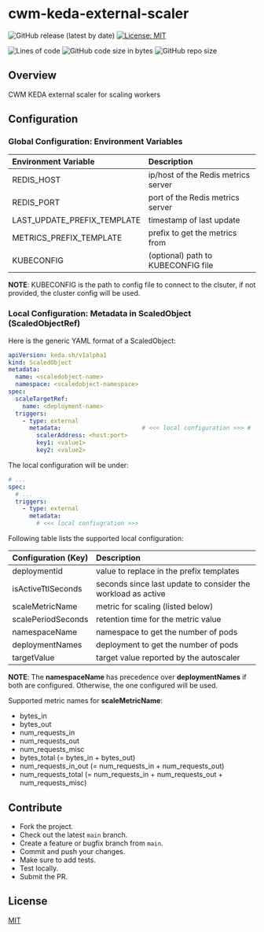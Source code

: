 # cwm-keda-external-scaler

![GitHub release (latest by date)](https://img.shields.io/github/v/release/iamAzeem/cwm-keda-external-scaler)
[![License: MIT](https://img.shields.io/badge/license-MIT-blue.svg)](https://github.com/iamAzeem/cwm-keda-external-scaler/blob/main/LICENSE)

![Lines of code](https://img.shields.io/tokei/lines/github/iamAzeem/cwm-keda-external-scaler?label=LOC)
![GitHub code size in bytes](https://img.shields.io/github/languages/code-size/iamAzeem/cwm-keda-external-scaler)
![GitHub repo size](https://img.shields.io/github/repo-size/iamAzeem/cwm-keda-external-scaler)

## Overview

CWM KEDA external scaler for scaling workers

## Configuration

### Global Configuration: Environment Variables

| Environment Variable          | Description                           |
|:------------------------------|:--------------------------------------|
| REDIS_HOST                    | ip/host of the Redis metrics server   |
| REDIS_PORT                    | port of the Redis metrics server      |
| LAST_UPDATE_PREFIX_TEMPLATE   | timestamp of last update              |
| METRICS_PREFIX_TEMPLATE       | prefix to get the metrics from        |
| KUBECONFIG                    | (optional) path to KUBECONFIG file    |

**NOTE**: KUBECONFIG is the path to config file to connect to the clsuter, if
not provided, the cluster config will be used.

### Local Configuration: Metadata in ScaledObject (ScaledObjectRef)

Here is the generic YAML format of a ScaledObject:

```yaml
apiVersion: keda.sh/v1alpha1
kind: ScaledObject
metadata:
  name: <scaledobject-name>
  namespace: <scaledobject-namespace>
spec:
  scaleTargetRef:
    name: <deployment-name>
  triggers:
    - type: external
      metadata:                       # <<< local configuration >>> #
        scalerAddress: <host:port>
        key1: <value1>
        key2: <value2>
```

The local configuration will be under:

```yaml
# ...
spec:
  # ...
  triggers:
    - type: external
      metadata:
        # <<< local confiugration >>>
```

Following table lists the supported local configuration:

| Configuration (Key)           | Description                           |
|:------------------------------|:--------------------------------------|
| deploymentid                  | value to replace in the prefix templates |
| isActiveTtlSeconds            | seconds since last update to consider the workload as active |
| scaleMetricName               | metric for scaling (listed below)     |
| scalePeriodSeconds            | retention time for the metric value   |
| namespaceName                 | namespace to get the number of pods   |
| deploymentNames               | deployment to get the number of pods  |
| targetValue                   | target value reported by the autoscaler |

**NOTE**: The **namespaceName** has precedence over **deploymentNames** if both
are configured. Otherwise, the one configured will be used.

Supported metric names for **scaleMetricName**:

- bytes_in
- bytes_out
- num_requests_in
- num_requests_out
- num_requests_misc
- bytes_total (= bytes_in + bytes_out)
- num_requests_in_out (= num_requests_in + num_requests_out)
- num_requests_total (= num_requests_in + num_requests_out + num_requests_misc)

## Contribute

- Fork the project.
- Check out the latest `main` branch.
- Create a feature or bugfix branch from `main`.
- Commit and push your changes.
- Make sure to add tests.
- Test locally.
- Submit the PR.

## License

[MIT](LICENSE)

